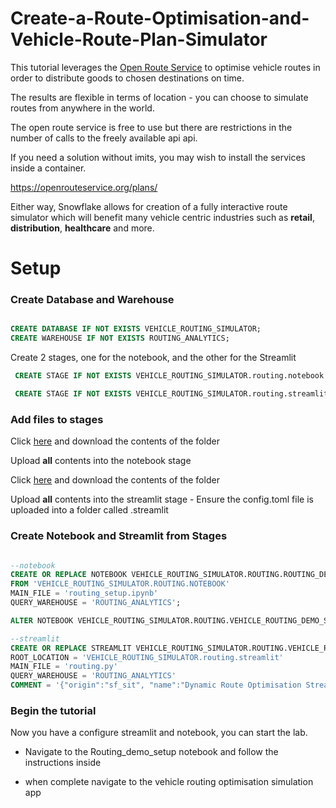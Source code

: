 # Create-a-Route-Optimisation-and-Vehicle-Route-Plan-Simulator

This tutorial leverages the [Open Route Service](https://openrouteservice.org/) to optimise vehicle routes in order to distribute goods to chosen destinations on time.

The results are flexible in terms of location - you can choose to simulate routes from anywhere in the world.

The open route service is free to use but there are restrictions in the number of calls to the freely available api api.

If you need a solution  without imits, you may wish  to install the services inside a container.

https://openrouteservice.org/plans/

Either way, Snowflake allows for creation of a fully interactive route simulator which will benefit many vehicle centric industries such as **retail**, **distribution**, **healthcare** and more.

# Setup
### Create Database and Warehouse

```sql

CREATE DATABASE IF NOT EXISTS VEHICLE_ROUTING_SIMULATOR;
CREATE WAREHOUSE IF NOT EXISTS ROUTING_ANALYTICS;
```

Create 2 stages, one for the notebook, and the other for the Streamlit

```sql
 CREATE STAGE IF NOT EXISTS VEHICLE_ROUTING_SIMULATOR.routing.notebook DIRECTORY = (ENABLE = TRUE) ENCRYPTION = (TYPE = 'SNOWFLAKE_SSE');

 CREATE STAGE IF NOT EXISTS VEHICLE_ROUTING_SIMULATOR.routing.streamlit DIRECTORY = (ENABLE = TRUE) ENCRYPTION = (TYPE = 'SNOWFLAKE_SSE');
```


### Add files to stages

Click [here](Snowflake-Labs/Create-a-Route-Optimisation-and-Vehicle-Route-Plan-Simulator/Notebook) and download the contents of the folder

Upload **all** contents into the notebook stage

Click [here](Snowflake-Labs/Create-a-Route-Optimisation-and-Vehicle-Route-Plan-Simulator/Streamlot) and download the contents of the folder


Upload **all** contents into the streamlit stage - Ensure the config.toml file is uploaded into a folder called .streamlit

### Create Notebook and Streamlit from Stages

```sql

--notebook
CREATE OR REPLACE NOTEBOOK VEHICLE_ROUTING_SIMULATOR.ROUTING.ROUTING_DEMO_SETUP
FROM 'VEHICLE_ROUTING_SIMULATOR.ROUTING.NOTEBOOK'
MAIN_FILE = 'routing_setup.ipynb'
QUERY_WAREHOUSE = 'ROUTING_ANALYTICS';

ALTER NOTEBOOK VEHICLE_ROUTING_SIMULATOR.ROUTING.VEHICLE_ROUTING_DEMO_SETUP ADD LIVE VERSION FROM LAST;

--streamlit
CREATE OR REPLACE STREAMLIT VEHICLE_ROUTING_SIMULATOR.ROUTING.VEHICLE_ROUTING_OPTIMISATION_SIMULATION
ROOT_LOCATION = 'VEHICLE_ROUTING_SIMULATOR.routing.streamlit'
MAIN_FILE = 'routing.py'
QUERY_WAREHOUSE = 'ROUTING_ANALYTICS'
COMMENT = '{"origin":"sf_sit", "name":"Dynamic Route Optimisation Streamlit app", "version":{"major":1, "minor":0}, "attributes":{"is_quickstart":0, "source":"streamlit"}}';

```

### Begin the tutorial

Now you have a configure streamlit and notebook, you can start the lab.

- Navigate to the Routing_demo_setup notebook and follow the instructions inside

- when complete navigate to the vehicle routing optimisation simulation app